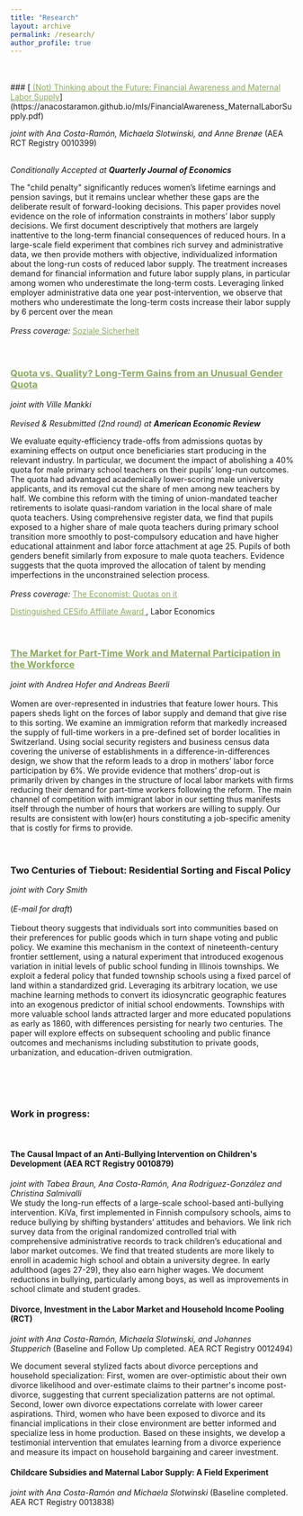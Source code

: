 ```yaml
---
title: "Research"
layout: archive
permalink: /research/
author_profile: true
---
```


<br />
<br />
<!--### (Not) Thinking about the Future: Inattention and Maternal Labor Supply -->
### [<span style="color:#8AA761; text-decoration: underline"> (Not) Thinking about the Future: Financial Awareness and Maternal Labor Supply</span>](https://anacostaramon.github.io/mls/FinancialAwareness_MaternalLaborSupply.pdf)


*joint with Ana Costa-Ramón, Michaela Slotwinski, and Anne Brenøe*
(AEA RCT Registry 0010399)
<br />
<br />

*Conditionally Accepted at **Quarterly Journal of Economics***  

The "child penalty" significantly reduces women’s lifetime earnings and pension savings, but it remains unclear whether these gaps are the deliberate result of forward-looking decisions. This paper provides novel evidence on the role of information constraints in mothers’ labor supply decisions. We first document descriptively that mothers are largely inattentive to the long-term financial consequences of reduced hours. In a large-scale field experiment that combines rich survey and administrative data, we then provide mothers with objective, individualized information about the long-run costs of reduced labor supply. The treatment increases demand for financial information and future labor supply plans, in particular among women who underestimate the long-term costs. Leveraging linked employer administrative data one year post-intervention, we observe that mothers who underestimate the long-term costs increase their labor supply by 6 percent over the mean
<br />
<br />
*Press coverage:*  [<span style="color:#8AA761; text-decoration: underline"> Soziale Sicherheit </span>](https://sozialesicherheit.ch/de/fur-mutter-ist-eine-scheidung-ein-riesenrisiko/)
<br />
<br />
<br />

<!-- ### [Quota vs. Quality? Long-Term Gains from an Unusual Gender Quota](https://ursinaschaede.github.io/files/JMP_Schaede.pdf) -->
### [<span style="color:#8AA761; text-decoration: underline"> Quota vs. Quality? Long-Term Gains from an Unusual Gender Quota</span>](https://ursinaschaede.github.io/files/JMP_Schaede.pdf)
*joint with Ville Mankki*
<br />
<br />
*Revised & Resubmitted (2nd round) at  **American Economic Review***

We evaluate equity-efficiency trade-offs from admissions quotas by examining effects on output once beneficiaries start producing in the relevant industry. In particular, we document the impact of abolishing a 40% quota for male primary school teachers on their pupils’ long-run outcomes. The quota had advantaged academically lower-scoring male university applicants, and its removal cut the share of men among new teachers by half. We combine this reform with the timing of union-mandated teacher retirements to isolate quasi-random variation in the local share of male quota teachers. Using comprehensive register data, we find that pupils exposed to a higher share of male quota teachers during primary school transition more smoothly to post-compulsory education and have higher educational attainment and labor force attachment at age 25. Pupils of both genders benefit similarly from exposure to male quota teachers. Evidence suggests that the quota improved the allocation of talent by mending imperfections in the unconstrained selection process.
<br />
<br />
*Press coverage:*  [<span style="color:#8AA761; text-decoration: underline"> The Economist: Quotas on it </span>](https://ursinaschaede.github.io/files/economist_coverage.pdf)

[<span style="color:#8AA761; text-decoration: underline"> Distinguished CESifo Affiliate Award </span>](https://www.cesifo.org/en/research-network-area/labor-economics), Labor Economics
<br />
<br />
<br />

### [<span style="color:#8AA761; text-decoration: underline"> The Market for Part-Time Work and Maternal Participation in the Workforce </span>](https://ursinaschaede.github.io/files/Parttime_jobs.pdf)

*joint with Andrea Hofer and Andreas Beerli*
<br />
<br />
Women are over-represented in industries that feature lower hours. This papers sheds light on the forces of labor supply and demand that give rise to this sorting. We examine an immigration reform that markedly increased the supply of full-time workers in a pre-defined set of border localities in Switzerland. Using social security registers and business census data covering the universe of establishments in a difference-in-differences design, we show that the reform leads to a drop in mothers’ labor force participation by 6\%. We provide evidence that mothers’ drop-out is primarily driven by changes in the structure of local labor markets with firms reducing their demand for part-time workers following the reform. The main channel of competition with immigrant labor in our setting thus manifests itself through the number of hours that workers are willing to supply. Our results are consistent with low(er) hours constituting a job-specific amenity that is costly for firms to provide. 
<br />
<br />
<br />



### Two Centuries of Tiebout: Residential Sorting and Fiscal Policy

*joint with Cory Smith*  
<br />
(*E-mail for draft*) 
<br /> 
<br /> 
Tiebout theory suggests that individuals sort into communities based on their preferences for public goods which in turn shape voting and public policy. We examine this mechanism in the context of nineteenth-century frontier settlement, using a natural experiment that introduced exogenous variation in initial levels of public school funding in Illinois townships. We exploit a federal policy that funded township schools using a fixed parcel of land within a standardized grid. Leveraging its arbitrary location, we use machine learning methods to convert its idiosyncratic geographic features into an exogenous predictor of initial school endowments. Townships with more valuable school lands attracted larger and more educated populations as early as 1860, with differences persisting for nearly two centuries. The paper will explore effects on subsequent schooling and public finance outcomes and mechanisms including substitution to private goods, urbanization, and education-driven outmigration.
<br />
<br />
<br />
<br />
<br />

### Work in progress:
<br />

#### The Causal Impact of an Anti-Bullying Intervention on Children's Development  (AEA RCT Registry 0010879)  

*joint with Tabea Braun, Ana Costa-Ramón, Ana Rodríguez-González and Christina Salmivalli* 
<br />
We study the long-run effects of a large-scale school-based anti-bullying intervention. KiVa, first implemented in Finnish compulsory schools, aims to reduce bullying by shifting bystanders’ attitudes and behaviors. We link rich survey data from the original randomized controlled trial with comprehensive administrative records to track children’s educational and labor market outcomes. We find that treated students are more likely to enroll in academic high school and obtain a university degree. In early adulthood (ages 27-29), they also earn higher wages. We document reductions in bullying, particularly among boys, as well as improvements in school climate and student grades.
<br />

#### Divorce, Investment in the Labor Market and Household Income Pooling (RCT) 

*joint with Ana Costa-Ramón, Michaela Slotwinski, and Johannes Stupperich* (Baseline and Follow Up completed. AEA RCT Registry 0012494)

We document several stylized facts about divorce perceptions and household specialization: First, women are over-optimistic about their own divorce likelihood and over-estimate claims to their partner's income post-divorce, suggesting that current specialization patterns are not optimal. Second, lower own divorce expectations correlate with lower career aspirations. Third, women who have been exposed to divorce and its financial implications in their close environment are better informed and specialize less in home production. Based on these insights, we develop a testimonial intervention that emulates learning from a divorce experience and measure its impact on household bargaining and career investment. 


 #### Childcare Subsidies and Maternal Labor Supply: A Field Experiment

*joint with Ana Costa-Ramón and Michaela Slotwinski* (Baseline completed. AEA RCT Registry 0013838)


<br />
<!--#### The Causal Impact of an Anti-Bullying Intervention on Children's Development  (AEA RCT Registry 0010879)  

*joint with Tabea Braun, Ana Costa-Ramón and Ana Rodríguez-González* 


-->





